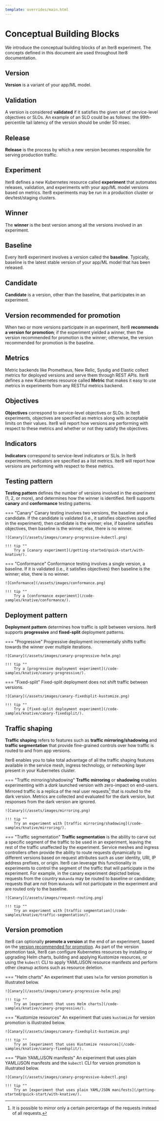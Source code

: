 ```yaml
---
template: overrides/main.html
---
```


# Conceptual Building Blocks

We introduce the conceptual building blocks of an Iter8 experiment. The concepts defined in this document are used throughout Iter8 documentation.

## Version
**Version** is a variant of your app/ML model.

## Validation

A version is considered **validated** if it satisfies the given set of service-level objectives or SLOs. An example of an SLO could be as follows: the 99th-percentile tail latency of the version should be under 50 msec.

## Release

**Release** is the process by which a new version becomes responsible for serving production traffic.

## Experiment

Iter8 defines a new Kubernetes resource called **experiment** that automates releases, validation, and experiments with your app/ML model versions based on metrics. Iter8 experiments may be run in a production cluster or dev/test/staging clusters.

## Winner

The **winner** is the best version among all the versions involved in an experiment.

## Baseline

Every Iter8 experiment involves a version called the **baseline**. Typically, baseline is the latest stable version of your app/ML model that has been released.

## Candidate

**Candidate** is a version, other than the baseline, that participates in an experiment.

## Version recommended for promotion

When two or more versions participate in an experiment, Iter8 **recommends a version for promotion**; if the experiment yielded a winner, then the version recommended for promotion is the winner; otherwise, the version recommended for promotion is the baseline.

## Metrics

Metric backends like Prometheus, New Relic, Sysdig and Elastic collect metrics for deployed versions and serve them through REST APIs. Iter8 defines a new Kubernetes resource called **Metric** that makes it easy to use metrics in experiments from any RESTful metrics backend.

## Objectives

**Objectives** correspond to service-level objectives or SLOs. In Iter8 experiments, objectives are specified as metrics along with acceptable limits on their values. Iter8 will report how versions are performing with respect to these metrics and whether or not they satisfy the objectives.

## Indicators

**Indicators** correspond to service-level indicators or SLIs. In Iter8 experiments, indicators are specified as a list metrics. Iter8 will report how versions are performing with respect to these metrics.

## Testing pattern

**Testing pattern** defines the number of versions involved in the experiment (1, 2, or more), and determines how the winner is identified. Iter8 supports **canary** and **conformance** testing patterns.

=== "Canary"
    Canary testing involves two versions, the baseline and a candidate. If the candidate is validated (i.e., it satisfies objectives specified in the experiment), then candidate is the winner; else, if baseline satisfies objectives, then baseline is the winner; else, there is no winner.

    ![Canary](/assets/images/canary-progressive-kubectl.png)

    !!! tip ""
        Try a [canary experiment](/getting-started/quick-start/with-knative/).

=== "Conformance"
    Conformance testing involves a single version, a baseline. If it is validated (i.e., it satisfies objectives) then baseline is the winner; else, there is no winner.

    ![Conformance](/assets/images/conformance.png)

    !!! tip ""
        Try a [conformance experiment](/code-samples/knative/conformance/).

## Deployment pattern

**Deployment pattern** determines how traffic is split between versions. Iter8 supports **progressive** and **fixed-split** deployment patterns.

=== "Progressive"
    Progressive deployment incrementally shifts traffic towards the winner over multiple iterations.

    ![Canary](/assets/images/canary-progressive-helm.png)

    !!! tip ""
        Try a [progressive deployment experiment](/code-samples/knative/canary-progressive/).

=== "Fixed-split"
    Fixed-split deployment does not shift traffic between versions.

    ![Canary](/assets/images/canary-fixedsplit-kustomize.png)

    !!! tip ""
        Try a [fixed-split deployment experiment](/code-samples/knative/canary-fixedsplit/).

## Traffic shaping

**Traffic shaping** refers to features such as **traffic mirroring/shadowing** and **traffic segmentation** that provide fine-grained controls over how traffic is routed to and from app versions. 

Iter8 enables you to take total advantage of all the traffic shaping features available in the service mesh, ingress technology, or networking layer present in your Kubernetes cluster.

=== "Traffic mirroring/shadowing"
    **Traffic mirroring** or **shadowing** enables experimenting with a *dark* launched version with zero-impact on end-users. Mirrored traffic is a replica of the real user requests[^1] that is routed to the dark version. Metrics are collected and evaluated for the dark version, but responses from the dark version are ignored.

    ![Canary](/assets/images/mirroring.png)

    !!! tip ""
        Try an experiment with [traffic mirroring/shadowing](/code-samples/knative/mirroring/).

=== "Traffic segmentation"
    **Traffic segmentation** is the ability to carve out a specific segment of the traffic to be used in an experiment, leaving the rest of the traffic unaffected by the experiment. Service meshes and ingress controllers often provide the ability to route requests dynamically to different versions based on request attributes such as user identity, URI, IP address prefixes, or origin. Iter8 can leverage this functionality in experiments to control the segment of the traffic that will participate in the experiment. For example, in the canary experiment depicted below, requests from the country `Wakanda` may be routed to baseline or candidate; requests that are not from `Wakanda` will not participate in the experiment and are routed only to the baseline.

    ![Canary](/assets/images/request-routing.png)

    !!! tip ""
        Try an experiment with [traffic segmentation](/code-samples/knative/traffic-segmentation/).


## Version promotion

Iter8 can optionally **promote a version** at the end of an experiment, based on the [version recommended for promotion](#version-recommended-for-promotion). As part of the version promotion task, Iter8 can configure Kubernetes resources by installing or upgrading Helm charts, building and applying Kustomize resources, or using the `kubectl` CLI to apply YAML/JSON resource manifests and perform other cleanup actions such as resource deletion.

=== "Helm charts"
    An experiment that uses `helm` for version promotion is illustrated below.

    ![Canary](/assets/images/canary-progressive-helm.png)

    !!! tip ""
        Try an [experiment that uses Helm charts](/code-samples/knative/canary-progressive/).

=== "Kustomize resources"
    An experiment that uses `kustomize` for version promotion is illustrated below.

    ![Canary](/assets/images/canary-fixedsplit-kustomize.png)

    !!! tip ""
        Try an [experiment that uses Kustomize resources](/code-samples/knative/canary-fixedsplit/).

=== "Plain YAML/JSON manifests"
    An experiment that uses plain YAML/JSON manifests and the `kubectl` CLI for version promotion is illustrated below.

    ![Canary](/assets/images/canary-progressive-kubectl.png)

    !!! tip ""
        Try an [experiment that uses plain YAML/JSON manifests](/getting-started/quick-start/with-knative/).

[^1]: It is possible to mirror only a certain percentage of the requests instead of all requests.